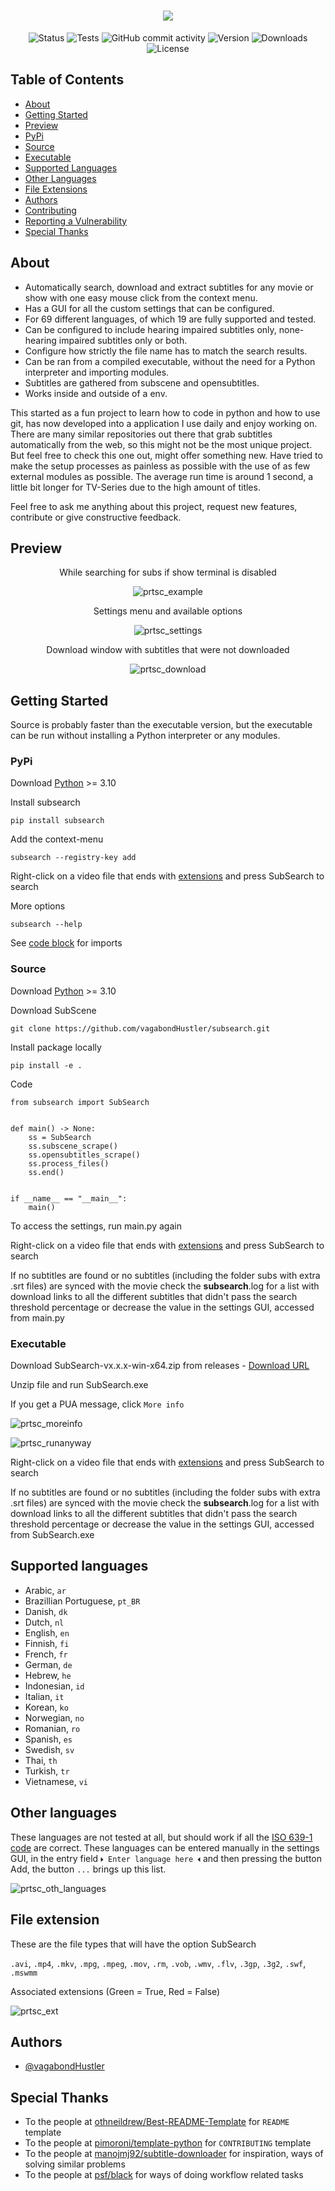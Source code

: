 <h1 align="center"><img src="https://raw.githubusercontent.com/vagabondHustler/SubSearch/main/assets/subsearch_v2.png"/></h1>

<div align="center">

![Status](https://img.shields.io/badge/status-active-success?color=9fa65d&style=flat-square)
![Tests](https://img.shields.io/github/workflow/status/vagabondhustler/subsearch/Tests/main?color=9fa65d&label=tests&style=flat-square)
![GitHub commit activity](https://img.shields.io/github/commit-activity/m/vagabondhustler/subsearch?color=c49b5d&style=flat-square)
![Version](https://img.shields.io/github/v/release/vagabondHustler/SubSearch?color=de935e&display_name=tag&include_prereleases&style=flat-square)
![Downloads](https://img.shields.io/github/downloads/vagabondHustler/SubSearch/total?color=ba9888&style=flat-square)
![License](https://img.shields.io/github/license/vagabondhustler/SUbSearch?color=82a2bd&style=flat-square)

</div>

## Table of Contents

- [About](#about)
- [Getting Started](#getting_started_src)
- [Preview](#preview)
- [PyPi](#PyPi)
- [Source](#src)
- [Executable](#exe)
- [Supported Languages](#lsupport)
- [Other Languages](#not_support)
- [File Extensions](#file_ext)
- [Authors](#authors)
- [Contributing](https://github.com/vagabondHustler/SubSearch/blob/main/.github/CONTRIBUTING.md)
- [Reporting a Vulnerability](https://github.com/vagabondHustler/SubSearch/blob/main/.github/SECURITY.md)
- [Special Thanks](#thanks)

## About <a name = "about"></a>

- Automatically search, download and extract subtitles for any movie or show with one easy mouse click from the context menu.
- Has a GUI for all the custom settings that can be configured.
- For 69 different languages, of which 19 are fully supported and tested.
- Can be configured to include hearing impaired subtitles only, none-hearing impaired subtitles only or both.
- Configure how strictly the file name has to match the search results.
- Can be ran from a compiled executable, without the need for a Python interpreter and importing modules.
- Subtitles are gathered from subscene and opensubtitles.
- Works inside and outside of a env.

This started as a fun project to learn how to code in python and how to use git, has now developed into a application I use daily and enjoy working on. There are many similar repositories out there that grab subtitles automatically from the web, so this might not be the most unique project. But feel free to check this one out, might offer something new. Have tried to make the setup processes as painless as possible with the use of as few external modules as possible. The average run time is around 1 second, a little bit longer for TV-Series due to the high amount of titles.

Feel free to ask me anything about this project, request new features, contribute or give constructive feedback.

## Preview <a name = "preview"></a>

<div align="center">

While searching for subs if show terminal is disabled

![prtsc_example](https://raw.githubusercontent.com/vagabondHustler/SubSearch/main/assets/example_21224.gif)

Settings menu and available options

![prtsc_settings](https://raw.githubusercontent.com/vagabondHustler/SubSearch/main/assets/gui_21332.png)

Download window with subtitles that were not downloaded

![prtsc_download](https://raw.githubusercontent.com/vagabondHustler/SubSearch/main/assets/gui_dlw_2918.png)

</div>

## Getting Started <a name = "getting_started_src"></a>

Source is probably faster than the executable version, but the executable can be run without installing a Python interpreter or any modules.

### PyPi <a name = "pypi"></a>

Download [Python](https://www.python.org/downloads/) >= 3.10

Install subsearch

`pip install subsearch`

Add the context-menu

`subsearch --registry-key add`

Right-click on a video file that ends with [extensions](#file_ext) and press SubSearch to search

More options

`subsearch --help`

See [code block](#code) for imports

### Source <a name = "src"></a>

Download [Python](https://www.python.org/downloads/) >= 3.10

Download SubScene

`git clone https://github.com/vagabondHustler/subsearch.git`

Install package locally

`pip install -e .`

Code <a name = "code"></a>

```
from subsearch import SubSearch


def main() -> None:
    ss = SubSearch
    ss.subscene_scrape()
    ss.opensubtitles_scrape()
    ss.process_files()
    ss.end()


if __name__ == "__main__":
    main()

```

To access the settings, run main.py again

Right-click on a video file that ends with [extensions](#file_ext) and press SubSearch to search

If no subtitles are found or no subtitles (including the folder subs with extra .srt files) are synced with the movie check the **subsearch**.log for a list with download links to all the different subtitles that didn't pass the search threshold percentage or decrease the value in the settings GUI, accessed from main.py

### Executable <a name = "exe"></a>

Download SubSearch-vx.x.x-win-x64.zip from releases - [Download URL](https://github.com/vagabondHustler/SubSearch/releases)

Unzip file and run SubSearch.exe

If you get a PUA message, click `More info`

![prtsc_moreinfo](https://raw.githubusercontent.com/vagabondHustler/SubSearch/main/assets/moreinfo.png)

![prtsc_runanyway](https://raw.githubusercontent.com/vagabondHustler/SubSearch/main/assets/runanyway.png)

Right-click on a video file that ends with [extensions](#file_ext) and press SubSearch to search

If no subtitles are found or no subtitles (including the folder subs with extra .srt files) are synced with the movie check the **subsearch**.log for a list with download links to all the different subtitles that didn't pass the search threshold percentage or decrease the value in the settings GUI, accessed from SubSearch.exe

## Supported languages <a name = "lsupport"></a>

- Arabic, `ar`
- Brazillian Portuguese, `pt_BR`
- Danish, `dk`
- Dutch, `nl`
- English, `en`
- Finnish, `fi`
- French, `fr`
- German, `de`
- Hebrew, `he`
- Indonesian, `id`
- Italian, `it`
- Korean, `ko`
- Norwegian, `no`
- Romanian, `ro`
- Spanish, `es`
- Swedish, `sv`
- Thai, `th`
- Turkish, `tr`
- Vietnamese, `vi`

## Other languages <a name = "not_support"></a>

These languages are not tested at all, but should work if all the [ISO 639-1 code](https://en.wikipedia.org/wiki/List_of_ISO_639-1_codes) are correct. These languages can be entered manually in the settings GUI, in the entry field `🞂 Enter language here 🞀` and then pressing the button Add, the button `...` brings up this list.

![prtsc_oth_languages](https://raw.githubusercontent.com/vagabondHustler/SubSearch/main/assets/other_languages_21123.png)

## File extension <a name = "file_ext"></a>

These are the file types that will have the option SubSearch

`.avi`, `.mp4`, `.mkv`, `.mpg`, `.mpeg`, `.mov`, `.rm`, `.vob`, `.wmv`, `.flv`, `.3gp`, `.3g2`, `.swf`, `.mswmm`

Associated extensions (Green = True, Red = False)

![prtsc_ext](https://raw.githubusercontent.com/vagabondHustler/SubSearch/main/assets/extensions_21332.png)

## Authors <a name = "authors"></a>

- [@vagabondHustler](https://github.com/vagabondHustler)

## Special Thanks<a name = "thanks"></a>

- To the people at [othneildrew/Best-README-Template](https://github.com/othneildrew/Best-README-Template) for `README` template
- To the people at [pimoroni/template-python](https://github.com/pimoroni/template-python/blob/master/.github/CONTRIBUTING.md) for `CONTRIBUTING` template
- To the people at [manojmj92/subtitle-downloader](https://github.com/manojmj92/subtitle-downloader) for inspiration, ways of solving similar problems
- To the people at [psf/black](https://github.com/psf/black) for ways of doing workflow related tasks
